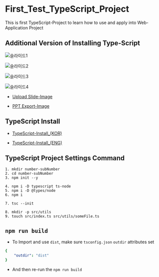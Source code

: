 # First_Test_TypeScript_Project
This is first TypeScript-Project to learn how to use and apply into Web-Application Project

## Additional Version of Installing Type-Script

![슬라이드1](https://user-images.githubusercontent.com/48337874/152101223-db198df7-9654-4cbe-bd53-e04c323c2b01.PNG)

![슬라이드2](https://user-images.githubusercontent.com/48337874/152101241-622de6d8-8514-4204-a13a-649fd38737b4.PNG)

![슬라이드3](https://user-images.githubusercontent.com/48337874/152101242-87aa34e1-5e81-46b6-bd8b-715fb4bcfe7a.PNG)

![슬라이드4](https://user-images.githubusercontent.com/48337874/152101245-52c05229-6304-4357-b7b6-4e852f283a93.PNG)

- [Upload Slide-Image](https://worthpreading.tistory.com/83)

- [PPT Export-Image](https://www.manualfactory.net/10238)

## TypeScript Install

- [TypeScript-Install_(KOR)](https://m.blog.naver.com/thdbsgh3443/221372524988)

- [TypeScript-Install_(ENG)](https://code.visualstudio.com/docs/typescript/typescript-tutorial)


## TypeScript Project Settings Command

```
1. mkdir number-subNumber
2. cd number-subNumber
3. npm init --y

4. npm i -D typescript ts-node
5. npm i -D @types/node
6. npm i

7. tsc --init

8. mkdir -p src/utils
9. touch src/index.ts src/utils/someFile.ts
```

## `npm run build`

- To Import and use `dist`, make sure `tsconfig.json` `outdir` attributes set

```yaml
{
    "outdir": "dist"
}
```

- And then re-run the `npm run build`
